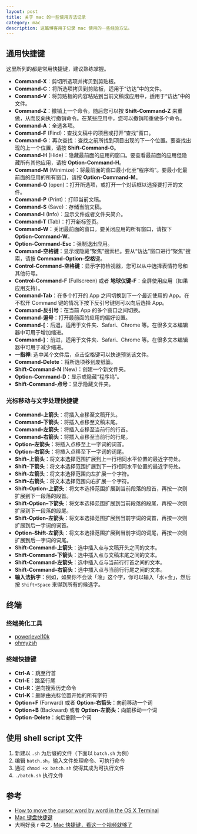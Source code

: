 ```yaml
---
layout: post
title: 关于 mac 的一些使用方法记录
category: mac
description: 这篇博客用于记录 mac 使用的一些经验方法。
---
```


## 通用快捷键

这里所列的都是常用快捷键，建议熟练掌握。

+ **Command-X**：剪切所选项并拷贝到剪贴板。
+ **Command-C**：将所选项拷贝到剪贴板，适用于“访达”中的文件。
+ **Command-V**：将剪贴板的内容粘贴到当前文稿或应用中，适用于“访达”中的文件。
+ **Command-Z**：撤销上一个命令。随后您可以按 **Shift-Command-Z** 来重做，从而反向执行撤销命令。在某些应用中，您可以撤销和重做多个命令。
+ **Command-A**：全选各项。
+ **Command-F** (Find)：查找文稿中的项目或打开“查找”窗口。
+ **Command-G**：再次查找：查找之前所找到项目出现的下一个位置。要查找出现的上一个位置，请按 **Shift-Command-G**。
+ **Command-H** (Hide)：隐藏最前面的应用的窗口。要查看最前面的应用但隐藏所有其他应用，请按 **Option-Command-H**。
+ **Command-M** (Minimize)：将最前面的窗口最小化至“程序坞”。要最小化最前面的应用的所有窗口，请按 **Option-Command-M**。
+ **Command-O** (open)：打开所选项，或打开一个对话框以选择要打开的文件。
+ **Command-P** (Print)：打印当前文稿。
+ **Command-S** (Save)：存储当前文稿。
+ **Command-I** (Info)：显示文件或者文件夹简介。
+ **Command-T** (Tab)：打开新标签页。
+ **Command-W**：关闭最前面的窗口。要关闭应用的所有窗口，请按下 **Option-Command-W**。
+ **Option-Command-Esc**：强制退出应用。
+ **Command-空格键**：显示或隐藏“聚焦”搜索栏。要从“访达”窗口进行“聚焦”搜索，请按 **Command–Option–空格**键。
+ **Control-Command–空格键**：显示字符检视器，您可以从中选择表情符号和其他符号。
+ **Control-Command-F** (Fullscreen) 或者 **地球仪键-F**：全屏使用应用（如果应用支持）。
+ **Command-Tab**：在多个打开的 App 之间切换到下一个最近使用的 App。在不松开 Command 键的情况下按下反引号键则可以向后选择 App。
+ **Command-反引号**：在当前 App 的多个窗口之间切换。
+ **Command-逗号**：打开最前面的应用的偏好设置。
+ **Command-[**：后退，适用于文件夹、Safari、Chrome 等。在很多文本编辑器中可用于增加缩进。
+ **Command-]**：前进，适用于文件夹、Safari、Chrome 等。在很多文本编辑器中可用于减少缩进。
+ **一指禅**: 选中某个文件后，点击空格键可以快速预览该文件。
+ **Command-Delete**：将所选项移到废纸篓。
+ **Shift-Command-N** (New)：创建一个新文件夹。
+ **Option-Command-D**：显示或隐藏“程序坞”。
+ **Shift-Command-点号**：显示隐藏文件夹。

### 光标移动与文字处理快捷键

+ **Command–上箭头**：将插入点移至文稿开头。
+ **Command–下箭头**：将插入点移至文稿末尾。
+ **Command–左箭头**：将插入点移至当前行的行首。
+ **Command–右箭头**：将插入点移至当前行的行尾。
+ **Option–左箭头**：将插入点移至上一字词的词首。
+ **Option–右箭头**：将插入点移至下一字词的词尾。
+ **Shift–上箭头**：将文本选择范围扩展到上一行相同水平位置的最近字符处。
+ **Shift–下箭头**：将文本选择范围扩展到下一行相同水平位置的最近字符处。
+ **Shift–左箭头**：将文本选择范围向左扩展一个字符。
+ **Shift–右箭头**：将文本选择范围向右扩展一个字符。
+ **Shift–Option-上箭头**：将文本选择范围扩展到当前段落的段首，再按一次则扩展到下一段落的段首。
+ **Shift-Option–下箭头**：将文本选择范围扩展到当前段落的段尾，再按一次则扩展到下一段落的段尾。
+ **Shift-Option–左箭头**：将文本选择范围扩展到当前字词的词首，再按一次则扩展到后一字词的词首。
+ **Option–Shift-左箭头**：将文本选择范围扩展到当前字词的词尾，再按一次则扩展到后一字词的词尾。
+ **Shift-Command-上箭头**：选中插入点与文稿开头之间的文本。
+ **Shift-Command-下箭头**：选中插入点与文稿末尾之间的文本。
+ **Shift-Command-左箭头**：选中插入点与当前行行首之间的文本。
+ **Shift-Command–右箭头**：选中插入点与当前行行尾之间的文本。
+ **输入法拆字**：例如，如果你不会读「淦」这个字，你可以输入「水+金」，然后按 `Shift+Space` 来得到所有的候选字。



## 终端

### 终端美化工具

+ [powerlevel10k](https://github.com/romkatv/powerlevel10k)
+ [ohmyzsh](https://ohmyz.sh/)

### 终端快捷键

+ **Ctrl-A**：跳至行首
+ **Ctrl-E**：跳至行尾
+ **Ctrl-R**：逆向搜索历史命令
+ **Ctrl-K**：删除由光标位置开始的所有字符
+ **Option+F** (Forward) 或者 **Option-右箭头**：向前移动一个词
+ **Option+B** (Backward) 或者 **Option-左箭头**：向前移动一个词
+ **Option-Delete**：向后删除一个词



## 使用 shell script 文件

1. 新建以 `.sh` 为后缀的文件（下面以 `batch.sh` 为例）
2. 编辑 `batch.sh`，输入文件处理命令、可执行命令
3. 通过 `chmod +x batch.sh` 使得其成为可执行文件
4. `./batch.sh` 执行文件


## 参考

+ [How to move the cursor word by word in the OS X Terminal](https://stackoverflow.com/questions/81272/how-to-move-the-cursor-word-by-word-in-the-os-x-terminal)
+ [Mac 键盘快捷键](https://support.apple.com/zh-cn/HT201236)
+ 大啊好我 r 中之. [Mac 快捷键，看这一个视频就够了](https://www.bilibili.com/video/BV1xu411X7fx/?spm_id_from=333.1007.top_right_bar_window_custom_collection.content.click&vd_source=539ecd38b1089719223124e9098ef4ab)